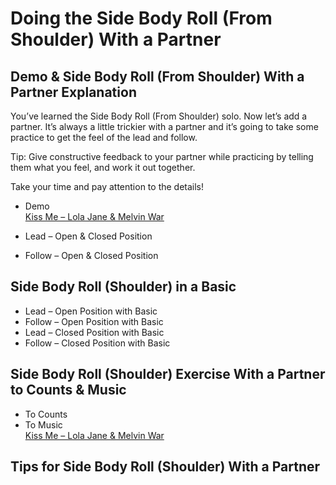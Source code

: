 # Doing the Side Body Roll (From Shoulder) With a Partner

## Demo & Side Body Roll (From Shoulder) With a Partner Explanation

You’ve learned the Side Body Roll (From Shoulder) solo. Now let’s add a partner. It’s always a little trickier with a partner and it’s going to take some practice to get the feel of the lead and follow.

Tip: Give constructive feedback to your partner while practicing by telling them what you feel, and work it out together.

Take your time and pay attention to the details!

* Demo
<br>[Kiss Me – Lola Jane & Melvin War](https://www.youtube.com/watch?v=wLOlkeK3LsQ)

* Lead – Open & Closed Position  
* Follow – Open & Closed Position


## Side Body Roll (Shoulder) in a Basic

* Lead – Open Position with Basic
* Follow – Open Position with Basic
* Lead – Closed Position with Basic
* Follow – Closed Position with Basic

## Side Body Roll (Shoulder) Exercise With a Partner to Counts & Music

* To Counts
* To Music
<br>[Kiss Me – Lola Jane & Melvin War](https://www.youtube.com/watch?v=wLOlkeK3LsQ)

## Tips for Side Body Roll (Shoulder) With a Partner
